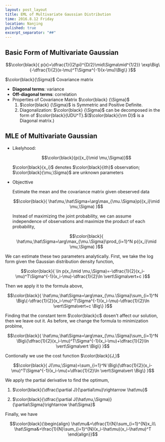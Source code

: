 ```yaml
---
layout: post_layout
title: EML of Multivariate Gaussian Distribution
time: 2016.8.12 Friday
location: Nanjing
pulished: true
excerpt_separator: "##"
---
```



## Basic Form of Multivariate Gaussian

$$\color{black}{
p(x)=\dfrac{1}{(2\pi)^{D/2}\mid\Sigma\mid^{1/2}}
\exp\Big\{-\dfrac{1}{2}(x-\mu)^T\Sigma^{-1}(x-\mu)\Big\}
}$$

$\color{black}{\Sigma}$ Covariance matrix 

* **Diagonal terms**: variance
* **Off-diagonal terms**: correlation
* Properties of Covariance Matrix $\color{black} {\Sigma}$
   1. $\color{black} {\Sigma}$ is Symmetric and Positive Definite.
   2. Diagonalization: $\color{black} {\Sigma}$ can be decomposed in the form of $\color{black}{UDU^T}.$($\color{black}{\rm D}$ is a Diagonal matrix.)   


## MLE of Multivariate Gaussian
 
* Likelyhood:

  $$\color{black}{p({x_i}\mid \mu,\Sigma)}$$
  
  $\color{black}{x_i}$ denotes $\color{black}{ith}$ observation; $\color{black}{\mu,\Sigma}$ are unknown parameters
  
* Objecttive
  
  Estimate the mean and the covariance matrix given obeserved data
  
  $$\color{black}{
  \hat\mu,\hat\Sigma=\arg\max_{\mu.\Sigma}p({x_i}\mid \mu,\Sigma)
  }$$
  
  Instead of maximizing the joint probability, we can assume independence of observations and maximize the product of each probability,
  
  $$\color{black}{
  \hat\mu,\hat\Sigma=\arg\max_{\mu.\Sigma}\prod_{i=1}^N p({x_i}\mid \mu,\Sigma)
  }$$

We can estimate these two parameters analytically. First, we take the log form given the Gaussian distribution density function,

$$\color{black}{
\ln p(x_i\mid \mu,\Sigma)=-\dfrac{1}{2}(x_i-\mu)^T\Sigma^{-1}(x_i-\mu)-\dfrac{1}{2}\ln \vert\Sigma\vert+c
}$$

Then we apply it to the formula above,

$$\color{black}{
  \hat\mu,\hat\Sigma=\arg\max_{\mu.\Sigma}\sum_{i=1}^N \Big\{-\dfrac{1}{2}(x_i-\mu)^T\Sigma^{-1}(x_i-\mu)-\dfrac{1}{2}\ln \vert\Sigma\vert+c \Big\}
  }$$

Finding that the constant term $\color{black}c$ dosen't affect our solution, then we leave out it. As before, we change the formula to minimization problme,

$$\color{black}{
  \hat\mu,\hat\Sigma=\arg\max_{\mu.\Sigma}\sum_{i=1}^N \Big\{\dfrac{1}{2}(x_i-\mu)^T\Sigma^{-1}(x_i-\mu)+\dfrac{1}{2}\ln \vert\Sigma\vert \Big\}
  }$$ 

Contionally we use the cost function $\color{black}{J,}$

$$\color{black}{
J(\mu,\Sigma)=\sum_{i=1}^N \Big\{\dfrac{1}{2}(x_i-\mu)^T\Sigma^{-1}(x_i-\mu)+\dfrac{1}{2}\ln \vert\Sigma\vert \Big\}
}$$

We apply the partial derivative to find the optimum,

1. $\color{black}{\dfrac{\partial J}{\partial\mu}\rightarrow \hat\mu}$

2. $\color{black}{\dfrac{\partial J(\hat\mu,\Sigma)}{\partial\Sigma}\rightarrow \hat\Sigma}$

Finally, we have

$$\color{black}{\begin{align}
\hat\mu&=\dfrac{1}{N}\sum_{i=1}^{N}x_i\\
\hat\Sigma&=\frac{1}{N}\sum_{i=1}^{N}(x_i-\hat\mu)(x_i-\hat\mu)^T
\end{align}}$$
































